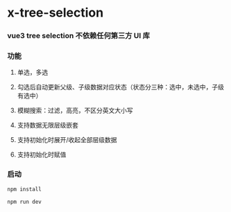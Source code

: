 # x-tree-selection

### vue3 tree selection 不依赖任何第三方 UI 库

### 功能

1. 单选，多选

2. 勾选后自动更新父级、子级数据对应状态（状态分三种：选中，未选中，子级有选中）

3. 模糊搜索：过滤，高亮，不区分英文大小写

4. 支持数据无限层级嵌套

5. 支持初始化时展开/收起全部层级数据

6. 支持初始化时赋值

### 启动

```sh
npm install
```

```sh
npm run dev
```
